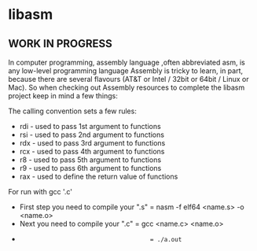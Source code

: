 # libasm
<h2>WORK IN PROGRESS</h2>
In computer programming, assembly language ,often abbreviated asm, is any low-level programming language
Assembly is tricky to learn, in part, because there are several flavours (AT&T or Intel / 32bit or 64bit / Linux or Mac). So when checking out Assembly resources to complete the libasm project keep in mind a few things:

The calling convention sets a few rules:
- rdi - used to pass 1st argument to functions
- rsi - used to pass 2nd argument to functions
- rdx - used to pass 3rd argument to functions
- rcx - used to pass 4th argument to functions
- r8 - used to pass 5th argument to functions
- r9 - used to pass 6th argument to functions
- rax - used to define the return value of functions

For run with gcc '.c'
- First step you need to compile your ".s" = nasm -f elf64 <name.s> -o <name.o>
- Next you need to compile your ".c"       = gcc <name.c> <name.o>
-                                          = ./a.out
